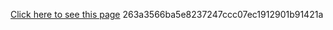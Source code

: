  [Click here to see this page](https://buster95.github.io/declaratewey/)
263a3566ba5e8237247ccc07ec1912901b91421a
